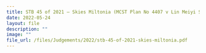 ```yaml
---
title: STB 45 of 2021 – Skies Miltonia (MCST Plan No 4407 v Lin Meiyi Sophie)
date: 2022-05-24
layout: file
description: ""
image: ""
file_url: /files/Judgements/2022/stb-45-of-2021-skies-miltonia.pdf
---
```

